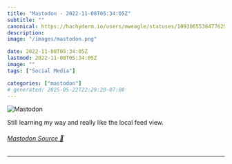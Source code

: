 ```yaml
---
title: "Mastodon - 2022-11-08T05:34:05Z"
subtitle: ""
canonical: https://hachyderm.io/users/mweagle/statuses/109306553647762508
description:
image: "/images/mastodon.png"

date: 2022-11-08T05:34:05Z
lastmod: 2022-11-08T05:34:05Z
image: ""
tags: ["Social Media"]

categories: ["mastodon"]
# generated: 2025-05-22T22:29:20-07:00
---
```

![Mastodon](/images/mastodon.png)

<p>Still learning my way and really like the local feed view.</p>


###### [Mastodon Source 🐘](https://hachyderm.io/@mweagle/109306553647762508)

___
